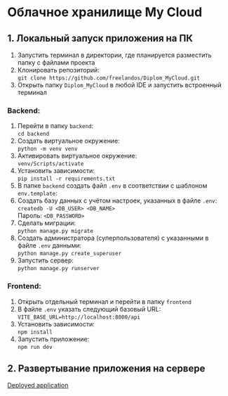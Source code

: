 # Облачное хранилище My Cloud

## 1. Локальный запуск приложения на ПК

1. Запустить терминал в директории, где планируется разместить папку с файлами проекта
2. Клонировать репозиторий:\
   ```git clone https://github.com/freelandos/Diplom_MyCloud.git```
3. Открыть папку ```Diplom_MyCloud``` в любой IDE и запустить встроенный терминал
### Backend:
1. Перейти в папку ```backend```:\
   ```cd backend```
2. Создать виртуальное окружение:\
   ```python -m venv venv```
3. Активировать виртуальное окружение:\
   ```venv/Scripts/activate```
4. Установить зависимости:\
   ```pip install -r requirements.txt```
5. В папке ```backend``` создать файл ```.env``` в соответствии с шаблоном ```env.template```:
6. Создать базу данных с учётом настроек, указанных в файле ```.env```:\
   ```createdb -U <DB_USER> <DB_NAME>```\
   Пароль: ```<DB_PASSWORD>```
7. Сделать миграции:\
   ```python manage.py migrate```
8.  Создать администратора (суперпользователя) с указанными в файле ```.env``` данными:\
   ```python manage.py create_superuser```
9.  Запустить сервер:\
    ```python manage.py runserver```
### Frontend:
1. Открыть отдельный терминал и перейти в папку ```frontend```
2. В файле ```.env``` указать следующий базовый URL:\
   ```VITE_BASE_URL=http://localhost:8000/api```
3. Установить зависимости:\
   ```npm install```
4. Запустить приложение:\
   ```npm run dev```

## 2. Развертывание приложения на сервере

[Deployed application](http://95.163.241.176:3000)
